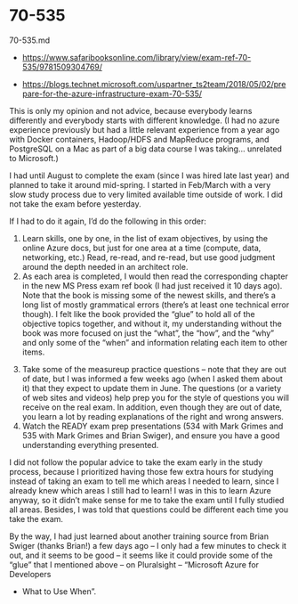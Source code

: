 # 70-535

70-535.md

*   https://www.safaribooksonline.com/library/view/exam-ref-70-535/9781509304769/

*   https://blogs.technet.microsoft.com/uspartner_ts2team/2018/05/02/prepare-for-the-azure-infrastructure-exam-70-535/




This is only my opinion and not advice, because everybody learns differently and everybody starts 
with different knowledge. (I had no azure experience previously but had a little relevant experience 
from a year ago with Docker containers, Hadoop/HDFS and MapReduce programs, and PostgreSQL on a Mac 
as part of a big data course I was taking… unrelated to Microsoft.)

I had until August to complete the exam (since I was hired late last year) and planned to take it 
around mid-spring. I started in Feb/March with a very slow study process due to very limited available 
time outside of work. I did not take the exam before yesterday. 

If I had to do it again, I’d do the following in this order:

1.  Learn skills, one by one, in the list of exam objectives, by using the online Azure docs, but just 
    for one area at a time (compute, data, networking, etc.) Read, re-read, and re-read, but use good 
    judgment around the depth needed in an architect role.
2.	As each area is completed, I would then read the corresponding chapter in the new MS Press exam ref 
    book (I had just received it 10 days ago). Note that the book is missing some of the newest skills, 
    and there’s a long list of mostly grammatical errors (there’s at least one technical error though). 
    I felt like the book provided the “glue” to hold all of the objective topics together, and without 
    it, my understanding without the book was more focused on just the “what”, the “how”, and the “why” 
    and only some of the “when” and information relating each item to other items.
3)	Take some of the measureup practice questions – note that they are out of date, but I was informed a 
    few weeks ago (when I asked them about it) that they expect to update them in June. The questions 
    (or a variety of web sites and videos) help prep you for the style of questions you will receive on 
    the real exam. In addition, even though they are out of date, you learn a lot by reading explanations 
    of the right and wrong answers.
4)	Watch the READY exam prep presentations (534 with Mark Grimes and 535 with Mark Grimes and Brian 
    Swiger), and ensure you have a good understanding everything presented.

I did not follow the popular advice to take the exam early in the study process, because I prioritized 
having those few extra hours for studying instead of taking an exam to tell me which areas I needed 
to learn, since I already knew which areas I still had to learn! I was in this to learn Azure anyway, 
so it didn’t make sense for me to take the exam until I fully studied all areas. Besides, I was told 
that questions could be different each time you take the exam.

By the way, I had just learned about another training source from Brian Swiger (thanks Brian!) a few 
days ago – I only had a few minutes to check it out, and it seems to be good – it seems like it could 
provide some of the “glue” that I mentioned above – on Pluralsight – “Microsoft Azure for Developers 
- What to Use When”.